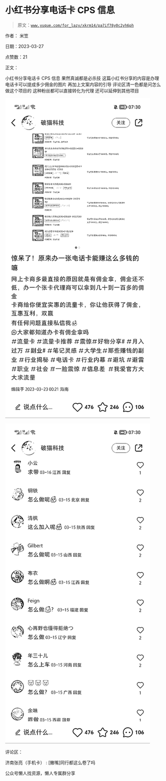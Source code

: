 # 小红书分享电话卡 CPS 信息

> 原文：[`www.yuque.com/for_lazy/xkrm14/pa7if78y0c2yh6ph`](https://www.yuque.com/for_lazy/xkrm14/pa7if78y0c2yh6ph)



作者： 米笠



日期：2023-03-27



点赞数：21



正文：



小红书分享电话卡 CPS 信息 果然真诚都是必杀技 这篇小红书分享的内容是办理电话卡可以提成多少佣金的图片 再加上文案内容的引导 评论区清一色都是问怎么做这个项目的 这种粉丝都可以直接转化为代理 还可以延伸到其他项目



![](img/64f582fa3024970b390a7b28c01e07f7.png)  

![](img/8259020128948ea6d608f3291dd37443.png)  

评论区：



济南张亮（手机卡） : [撇嘴]同行都这么卷了吗



公众号懒人找资源，懒人专属群分享

